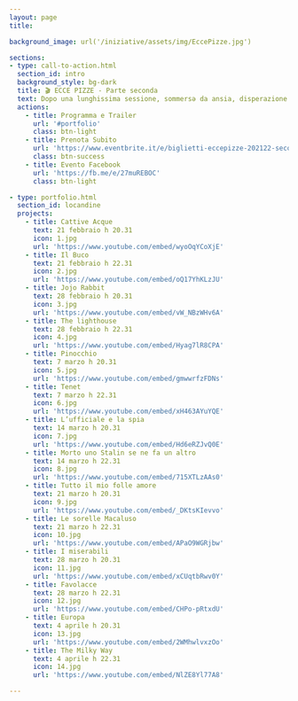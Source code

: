 ```yaml
---
layout: page
title:

background_image: url('/iniziative/assets/img/EccePizze.jpg')

sections:
- type: call-to-action.html
  section_id: intro
  background_style: bg-dark
  title: 🎬 ECCE PIZZE - Parte seconda
  text: Dopo una lunghissima sessione, sommersə da ansia, disperazione ed esami, torna finalmente "**EccePizze**" la rassegna cinematografica gratuita nel centro di Firenze, la città vetrina! È fondamentale per noi tornare ad usufruire degli spazi della cultura nel cuore della nostra città, combattendo contro la gentrificazione a cui l'attuale amministrazione sta sempre più lavorando. Firenze è soprattutto di chi la vive tutti i giorni e per questo vogliamo continuare EccePizze anche durante il secondo semestre. I film verranno proiettati allo Spazio Alfieri per tuttə coloro che vorranno passare una serata al cinema in compagnia. Guarda i trailer di seguito e sfoglia il programma!<br><br> ATTENZIONE! Ricorda di prenotare il biglietto gratuito; ci permette di svolgere le operazioni di tracciamento.<br>Consigliamo di arrivare un po’ in anticipo per il controllo della prenotazione e del Green Pass (come da normative vigenti è indispensabile per entrare in sala). 🎬 Buona visione!
  actions:
    - title: Programma e Trailer
      url: '#portfolio'
      class: btn-light
    - title: Prenota Subito
      url: 'https://www.eventbrite.it/e/biglietti-eccepizze-202122-secondo-tempo-265002057287?fbclid=IwAR2zz_nCUJwKdJdRi5ZaxGpGqPJUWUMJKnfF2EvbF8MyKi2l0qpuRgiSmMs'
      class: btn-success
    - title: Evento Facebook
      url: 'https://fb.me/e/27muREBOC'
      class: btn-light

- type: portfolio.html
  section_id: locandine
  projects:
    - title: Cattive Acque
      text: 21 febbraio h 20.31
      icon: 1.jpg
      url: 'https://www.youtube.com/embed/wyoOqYCoXjE'
    - title: Il Buco
      text: 21 febbraio h 22.31
      icon: 2.jpg
      url: 'https://www.youtube.com/embed/oQ17YhKLzJU'
    - title: Jojo Rabbit
      text: 28 febbraio h 20.31
      icon: 3.jpg
      url: 'https://www.youtube.com/embed/vW_NBzWHv6A'
    - title: The lighthouse
      text: 28 febbraio h 22.31
      icon: 4.jpg
      url: 'https://www.youtube.com/embed/Hyag7lR8CPA'
    - title: Pinocchio
      text: 7 marzo h 20.31
      icon: 5.jpg
      url: 'https://www.youtube.com/embed/gmwwrfzFDNs'
    - title: Tenet
      text: 7 marzo h 22.31
      icon: 6.jpg
      url: 'https://www.youtube.com/embed/xH463AYuYQE'
    - title: L’ufficiale e la spia
      text: 14 marzo h 20.31
      icon: 7.jpg
      url: 'https://www.youtube.com/embed/Hd6eRZJvQ0E'
    - title: Morto uno Stalin se ne fa un altro
      text: 14 marzo h 22.31
      icon: 8.jpg
      url: 'https://www.youtube.com/embed/715XTLzAAs0'
    - title: Tutto il mio folle amore
      text: 21 marzo h 20.31
      icon: 9.jpg
      url: 'https://www.youtube.com/embed/_DKtsKIevvo'
    - title: Le sorelle Macaluso
      text: 21 marzo h 22.31
      icon: 10.jpg
      url: 'https://www.youtube.com/embed/APaO9WGRjbw'
    - title: I miserabili
      text: 28 marzo h 20.31
      icon: 11.jpg
      url: 'https://www.youtube.com/embed/xCUqtbRwv0Y'
    - title: Favolacce
      text: 28 marzo h 22.31
      icon: 12.jpg
      url: 'https://www.youtube.com/embed/CHPo-pRtxdU'
    - title: Europa
      text: 4 aprile h 20.31
      icon: 13.jpg
      url: 'https://www.youtube.com/embed/2WMhwlvxzOo'
    - title: The Milky Way
      text: 4 aprile h 22.31
      icon: 14.jpg
      url: 'https://www.youtube.com/embed/NlZE8Yl77A8'

---
```


